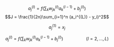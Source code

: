 $$a_j^{(l)} = f\left(\sum_k w_{jk}^{(l)} a_k^{(l-1)} + b_j^{(l)}\right)$$
$$J = \frac{1}{2n}\sum_{i=1}^n (a_i^{(L)} - y_i)^2$$

$$a_j^{(1)} = x_j$$

$$a_j^{(l)} = f(\sum_k w_{jk}^{(l)} a_k^{(l-1)} + b_j^{(l)})\ \ \ \ \ \ \ \ \ \ \ \ \ \ \ \ \ \ \ (l = 2,...,L)$$
